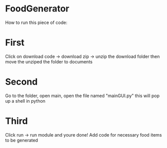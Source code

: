 # FoodGenerator
How to run this piece of code:
# First
Click on download code -> download zip -> unzip the download folder then move the unziped the folder to documents
# Second
Go to the folder, open main, open the file named "mainGUI.py" this will pop up a shell in python
# Third
Click run -> run module and youre done!
Add code for necessary food items to be generated
